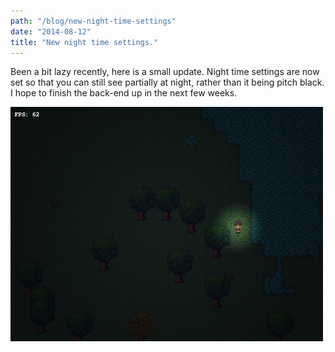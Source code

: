 ```yaml
---
path: "/blog/new-night-time-settings"
date: "2014-08-12"
title: "New night time settings."
---
```

Been a bit lazy recently, here is a small update. Night time settings are now set so that you can still see partially at night, rather than it being pitch black. I hope to finish the back-end up in the next few weeks. 

![Lighting screenshot Darkness Exhumed](./lighting.png)

